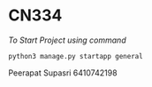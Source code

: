 # CN334

_To Start Project using command_

`python3 manage.py startapp general`

Peerapat Supasri 6410742198
